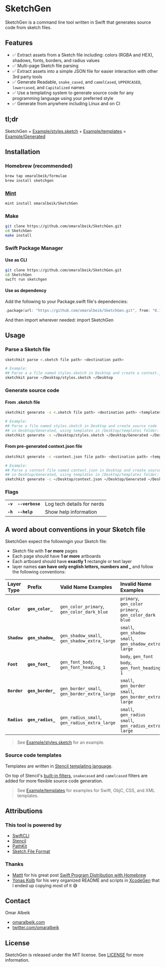 # SketchGen

SketchGen is a command line tool written in Swift that generates source code from sketch files.

## Features

- ✅ Extract assets from a Sketch file including: colors (RGBA and HEX), shadows, fonts, borders, and radius values
- ✅ Multi-page Sketch file parsing
- ✅ Extract assets into a simple JSON file for easier interaction with other 3rd party tools
- ✅ Generate Readable, `snake_cased`, and `camelCased`, `UPPERCASED`, `lowercased`, and `Capitalized` names
- ✅ Use a templating system to generate source code for any programming language using your preferred style
- ✅ Generate from anywhere including Linux and on CI

## tl;dr

SketchGen + [Example/styles.sketch](https://github.com/omaralbeik/SketchGen/blob/master/Example/styles.sketch) + [Example/templates](https://github.com/omaralbeik/SketchGen/tree/master/Example/templates) = [Example/Generated](https://github.com/omaralbeik/SketchGen/tree/master/Example/Generated)

## Installation

### Homebrew (recommended)

```sh
brew tap omaralbeik/formulae
brew install sketchgen
```

### [Mint](https://github.com/yonaskolb/Mint)

```sh
mint install omaralbeik/SketchGen
```

### Make

```sh
git clone https://github.com/omaralbeik/SketchGen.git
cd SketchGen
make install
```

### Swift Package Manager

#### Use as CLI

```sh
git clone https://github.com/omaralbeik/SketchGen.git
cd SketchGen
swift run sketchgen
```

#### Use as dependency

Add the following to your Package.swift file's dependencies:

```swift
.package(url: "https://github.com/omaralbeik/SketchGen.git", from: "0.1.0"),
```

And then import wherever needed: import SketchGen

## Usage

### Parse a Sketch file

```sh
sketchkit parse <.sketch file path> <destination path>

# Example:
## Parse a a file named styles.sketch in Desktop and create a context.json in Desktop
sketchkit parse ~/Desktop/styles.sketch ~/Desktop
```

### Generate source code

#### From .sketch file

```sh
sketchkit generate -s <.sketch file path> <destination path> <templates folder path>

# Example:
## Parse a file named styles.sketch in Desktop and create source code
## in Desktop/Generated, using templates in /Desktop/templates folder:
sketchkit generate -s ~/Desktop/styles.sketch ~/Desktop/Generated ~/Desktop/templates
```

#### From pre-generated context.json file

```sh
sketchkit generate -c <context.json file path> <destination path> <templates folder path>

# Example:
## Parse a context file named context.json in Desktop and create source code
## in Desktop/Generated, using templates in /Desktop/templates folder:
sketchkit generate -c ~/Desktop/context.json ~/Desktop/Generated ~/Desktop/templates
```

### Flags

|          |                 |                            |
|:---------|:----------------|:---------------------------|
| **`-v`** | **`--verbose`** | Log tech details for nerds |
| **`-h`** | **`--help`**    | Show help information      |

## A word about conventions in your Sketch file

SketchGen expect the followingin your Sketch file:

- Sketch file with **1 or more** pages
- Each page should have **1 or more** artboards
- Each artboard should have **exactly 1** rectangle or text layer
- layer names **can have only english letters, numbers and _** and follow the following conventions:

| Layer Type   | Prefix            | Valid Name Examples                          | Invalid Name Examples                                 |
|:-------------|:------------------|:---------------------------------------------|:------------------------------------------------------|
| **`Color`**  | **`gen_color_`**  | `gen_color_primary`, `gen_color_dark_blue`   | `primary`, `gen_color primary`, `gen_color_dark blue` |
| **`Shadow`** | **`gen_shadow_`** | `gen_shadow_small`, `gen_shadow_extra_large` | `small`, `gen_shadow small`, `gen_shadow_extra large` |
| **`Font`**   | **`gen_font_`**   | `gen_font_body`, `gen_font_heading_1`        | `body`, `gen_font body`, `gen_font_heading 1`         |
| **`Border`** | **`gen_border_`** | `gen_border_small`, `gen_border_extra_large` | `small`, `gen_border small`, `gen_border_extra large` |
| **`Radius`** | **`gen_radius_`** | `gen_radius_small`, `gen_radius_extra_large` | `small`, `gen_radius small`, `gen_radius_extra large` |

> See [Example/styles.sketch](https://github.com/omaralbeik/SketchGen/blob/master/Example/styles.sketch) for an example.

### Source code templates

Templates are written in [Stencil templating language](https://github.com/stencilproject/Stencil).

On top of Stencil's [built-in filters](http://stencil.fuller.li/en/latest/builtins.html#built-in-filters), `snakecased` and `camelcased` filters are added for more flexible source code generation.

> See [Example/templates](https://github.com/omaralbeik/SketchGen/tree/master/Example/templates) for examples for Swift, ObjC, CSS, and XML templates.

## Attributions

### This tool is powered by

- [SwiftCLI](https://github.com/jakeheis/SwiftCLI)
- [Stencil](https://github.com/stencilproject/Stencil)
- [PathKit](https://github.com/kylef/PathKit)
- [Sketch File Format](https://github.com/sketch-hq/sketch-file-format)

### Thanks

- [Mattt](https://twitter.com/mattt) for his great post [Swift Program Distribution with Homebrew](https://nshipster.com/homebrew/)
- [Yonas Kolb](https://github.com/yonaskolb) for his very organized README and scripts in [XcodeGen](https://github.com/yonaskolb/XcodeGen) that I ended up copying most of it 😅

## Contact

Omar Albeik

- [omaralbeik.com](https://omaralbeik.com)
- [twitter.com/omaralbeik](https://twitter.com/omaralbeik)

## License

SketchGen is released under the MIT license. See [LICENSE](https://github.com/omaralbeik/SketchGen/blob/master/LICENSE) for more information.
